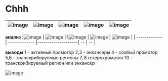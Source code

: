 # Chhh
| ![image](https://user-images.githubusercontent.com/60808830/161844282-b5ee858a-deb4-4dcf-8cca-6795ff093531.png) | ![image](https://user-images.githubusercontent.com/60808830/161844351-f562097b-ad49-4781-aed7-ecd9c46bdd04.png) | ![image](https://user-images.githubusercontent.com/60808830/161844429-8344a8ec-625f-4bb4-b425-5cec8280dc36.png) | ![image](https://user-images.githubusercontent.com/60808830/161844478-41ce1bc4-09dc-400d-a5ce-dcd20cb9ccf7.png) | ![image](https://user-images.githubusercontent.com/60808830/161844514-0c4238b1-d98a-471f-912b-ae88bc89bd72.png) |
| ------------- | ------------- |--------------------| -- | -- |


**анализ**
|![image](https://user-images.githubusercontent.com/60808830/161910628-6aa60a02-77aa-4a63-bf84-c4de56606273.png) | ![image](https://user-images.githubusercontent.com/60808830/161845100-05a7ddec-cd74-4427-93d4-55081712d738.png)  | !![image](https://user-images.githubusercontent.com/60808830/161845182-8f76f3c5-4fed-40c9-be3b-59518bd36ede.png) | ![image](https://user-images.githubusercontent.com/60808830/161845182-8f76f3c5-4fed-40c9-be3b-59518bd36ede.png) | ![image](https://user-images.githubusercontent.com/60808830/161845182-8f76f3c5-4fed-40c9-be3b-59518bd36ede.png) |
| ------------- | ------------- |--------------------| -- | -- |

**выводы**
1 - активный промотор
2,3 - энхансеры
4 - соабый промотор
5,6 - транскрибируемые регионы
7, 8 гетерохроматин
10 - транскрибируемый регион или энхансер

![image](https://user-images.githubusercontent.com/60808830/161910628-6aa60a02-77aa-4a63-bf84-c4de56606273.png)

